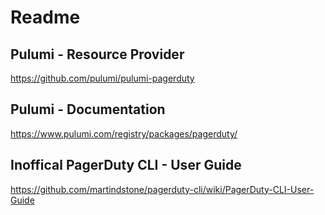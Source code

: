 # Readme

## Pulumi - Resource Provider
https://github.com/pulumi/pulumi-pagerduty

## Pulumi - Documentation
https://www.pulumi.com/registry/packages/pagerduty/

## Inoffical PagerDuty CLI - User Guide
https://github.com/martindstone/pagerduty-cli/wiki/PagerDuty-CLI-User-Guide
